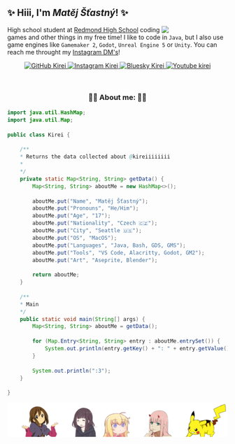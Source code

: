 <h2>✨ Hiii, I'm <em>Matěj Šťastný</em>! ✨</h2>

<img align='right' src="./assets/sidebar.png" width="30%">

<p>
  High school student at <a href="https://rhs.lwsd.org/">Redmond High School</a> coding games and other things in my free time! I like to code in <code>Java</code>, but I also use game engines like <code>Gamemaker 2</code>, <code>Godot</code>, <code>Unreal Engine 5</code> or <code>Unity</code>. You can reach me throught my <a href="https://www.instagram.com/_kireiiiiiiii">Instagram DM's</a>!
</p>

<p align="center">
  <a href="https://github.com/kireiiiiiiii" target="_blank">
    <img src="https://img.shields.io/github/followers/kireiiiiiiii?label=follow&style=social" alt="GitHub Kirei">
  </a>
  <a href="https://www.instagram.com/_kireiiiiiiii" target="_blank">
    <img src="https://img.shields.io/badge/Instagram-E4405F?style=for-the-badg&logo=instagram&logoColor=white" alt="Instagram Kirei">
  </a>
  <a href="https://www.instagram.com/_kireiiiiiiii" target="_blank">
    <img src="https://img.shields.io/badge/Bluesky-0285FF?logo=bluesky&logoColor=fff&style=for-the-badg" alt="Bluesky Kirei">
  </a>
  <a href="https://www.youtube.com/@kireiiiiiiii" target="_blank">
    <img src="https://img.shields.io/badge/YouTube-%23FF0000.svg?logo=YouTube&logoColor=white)" alt="Youtube kirei">
  </a>
</p>

<p>&nbsp</p>

<h3 align="center"> 💖💖 About me: 💖💖 </h3>

```java
import java.util.HashMap;
import java.util.Map;

public class Kirei {

    /**
    * Returns the data collected about @kireiiiiiiii
    *
    */
    private static Map<String, String> getData() {
        Map<String, String> aboutMe = new HashMap<>();

        aboutMe.put("Name", "Matěj Šťastný");
        aboutMe.put("Pronouns", "He/Him");
        aboutMe.put("Age", "17");
        aboutMe.put("Nationality", "Czech 🇨🇿");
        aboutMe.put("City", "Seattle 🇺🇸");
        aboutMe.put("OS", "MacOS");
        aboutMe.put("Languages", "Java, Bash, GDS, GMS");
        aboutMe.put("Tools", "VS Code, Alacritty, Godot, GM2");
        aboutMe.put("Art", "Aseprite, Blender");

        return aboutMe;
    }

    /**
    * Main
    */
    public static void main(String[] args) {
        Map<String, String> aboutMe = getData();

        for (Map.Entry<String, String> entry : aboutMe.entrySet()) {
            System.out.println(entry.getKey() + ": " + entry.getValue());
        }

        System.out.println(":3");
    }

}
```

<img alt="footer" align='center' src="./assets/footer.png">
